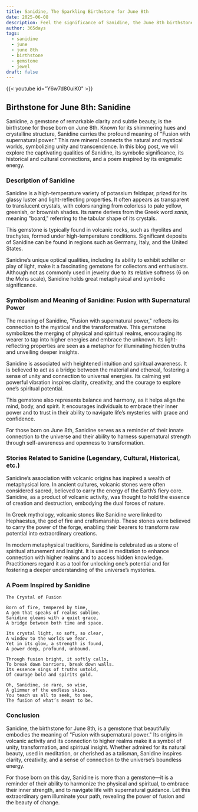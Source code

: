 ```yaml
---
title: Sanidine, The Sparkling Birthstone for June 8th
date: 2025-06-08
description: Feel the significance of Sanidine, the June 8th birthstone symbolizing Fusion with supernatural power. Let its beauty and meaning brighten your day.
author: 365days
tags:
  - sanidine
  - june
  - june 8th
  - birthstone
  - gemstone
  - jewel
draft: false
---
```


{{< youtube id="Y6w7d80uiK0" >}}

## Birthstone for June 8th: Sanidine

Sanidine, a gemstone of remarkable clarity and subtle beauty, is the birthstone for those born on June 8th. Known for its shimmering hues and crystalline structure, Sanidine carries the profound meaning of "Fusion with supernatural power." This rare mineral connects the natural and mystical worlds, symbolizing unity and transcendence. In this blog post, we will explore the captivating qualities of Sanidine, its symbolic significance, its historical and cultural connections, and a poem inspired by its enigmatic energy.

### Description of Sanidine

Sanidine is a high-temperature variety of potassium feldspar, prized for its glassy luster and light-reflecting properties. It often appears as transparent to translucent crystals, with colors ranging from colorless to pale yellow, greenish, or brownish shades. Its name derives from the Greek word _sanis_, meaning "board," referring to the tabular shape of its crystals.

This gemstone is typically found in volcanic rocks, such as rhyolites and trachytes, formed under high-temperature conditions. Significant deposits of Sanidine can be found in regions such as Germany, Italy, and the United States.

Sanidine’s unique optical qualities, including its ability to exhibit schiller or play of light, make it a fascinating gemstone for collectors and enthusiasts. Although not as commonly used in jewelry due to its relative softness (6 on the Mohs scale), Sanidine holds great metaphysical and symbolic significance.

### Symbolism and Meaning of Sanidine: Fusion with Supernatural Power

The meaning of Sanidine, "Fusion with supernatural power," reflects its connection to the mystical and the transformative. This gemstone symbolizes the merging of physical and spiritual realms, encouraging its wearer to tap into higher energies and embrace the unknown. Its light-reflecting properties are seen as a metaphor for illuminating hidden truths and unveiling deeper insights.

Sanidine is associated with heightened intuition and spiritual awareness. It is believed to act as a bridge between the material and ethereal, fostering a sense of unity and connection to universal energies. Its calming yet powerful vibration inspires clarity, creativity, and the courage to explore one’s spiritual potential.

This gemstone also represents balance and harmony, as it helps align the mind, body, and spirit. It encourages individuals to embrace their inner power and to trust in their ability to navigate life’s mysteries with grace and confidence.

For those born on June 8th, Sanidine serves as a reminder of their innate connection to the universe and their ability to harness supernatural strength through self-awareness and openness to transformation.

### Stories Related to Sanidine (Legendary, Cultural, Historical, etc.)

Sanidine’s association with volcanic origins has inspired a wealth of metaphysical lore. In ancient cultures, volcanic stones were often considered sacred, believed to carry the energy of the Earth’s fiery core. Sanidine, as a product of volcanic activity, was thought to hold the essence of creation and destruction, embodying the dual forces of nature.

In Greek mythology, volcanic stones like Sanidine were linked to Hephaestus, the god of fire and craftsmanship. These stones were believed to carry the power of the forge, enabling their bearers to transform raw potential into extraordinary creations.

In modern metaphysical traditions, Sanidine is celebrated as a stone of spiritual attunement and insight. It is used in meditation to enhance connection with higher realms and to access hidden knowledge. Practitioners regard it as a tool for unlocking one’s potential and for fostering a deeper understanding of the universe’s mysteries.

### A Poem Inspired by Sanidine

```
The Crystal of Fusion

Born of fire, tempered by time,  
A gem that speaks of realms sublime.  
Sanidine gleams with a quiet grace,  
A bridge between both time and space.  

Its crystal light, so soft, so clear,  
A window to the worlds we fear.  
Yet in its glow, a strength is found,  
A power deep, profound, unbound.  

Through fusion bright, it softly calls,  
To break down barriers, break down walls.  
Its essence sings of truths untold,  
Of courage bold and spirits gold.  

Oh, Sanidine, so rare, so wise,  
A glimmer of the endless skies.  
You teach us all to seek, to see,  
The fusion of what’s meant to be.
```

### Conclusion

Sanidine, the birthstone for June 8th, is a gemstone that beautifully embodies the meaning of "Fusion with supernatural power." Its origins in volcanic activity and its connection to higher realms make it a symbol of unity, transformation, and spiritual insight. Whether admired for its natural beauty, used in meditation, or cherished as a talisman, Sanidine inspires clarity, creativity, and a sense of connection to the universe’s boundless energy.

For those born on this day, Sanidine is more than a gemstone—it is a reminder of their ability to harmonize the physical and spiritual, to embrace their inner strength, and to navigate life with supernatural guidance. Let this extraordinary gem illuminate your path, revealing the power of fusion and the beauty of change.